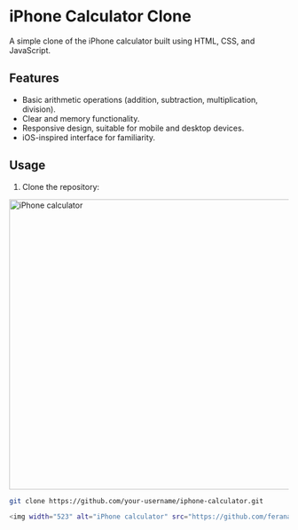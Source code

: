 # iPhone Calculator Clone

A simple clone of the iPhone calculator built using HTML, CSS, and JavaScript.

## Features

- Basic arithmetic operations (addition, subtraction, multiplication, division).
- Clear and memory functionality.
- Responsive design, suitable for mobile and desktop devices.
- iOS-inspired interface for familiarity.

## Usage

1. Clone the repository:

<img width="523" alt="iPhone calculator" src="https://github.com/feranarouhi/iPhone-Calculator/assets/124641424/b820e1a2-04ad-4b81-8b01-84c19cd60e3a">

```bash
git clone https://github.com/your-username/iphone-calculator.git

<img width="523" alt="iPhone calculator" src="https://github.com/feranarouhi/iPhone-Calculator/assets/124641424/b820e1a2-04ad-4b81-8b01-84c19cd60e3a">
